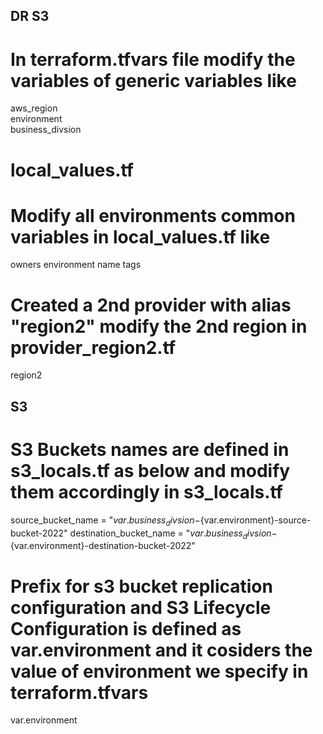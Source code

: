 ## DR S3

# In terraform.tfvars file modify the variables of generic variables like
  aws_region    
  environment      
  business_divsion

# local_values.tf
# Modify all environments common variables in local_values.tf like
  owners 
  environment 
  name 
  tags

# Created a 2nd provider with alias "region2" modify the 2nd region in provider_region2.tf
  region2

## S3
# S3 Buckets names are defined in s3_locals.tf as below and modify them accordingly in s3_locals.tf
  source_bucket_name       = "${var.business_divsion}-${var.environment}-source-bucket-2022"
  destination_bucket_name  = "${var.business_divsion}-${var.environment}-destination-bucket-2022"

# Prefix for s3 bucket replication configuration and S3 Lifecycle Configuration is defined as var.environment and it cosiders the value of environment we specify in terraform.tfvars
  var.environment


